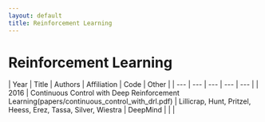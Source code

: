 ```yaml
---
layout: default
title: Reinforcement Learning
---
```

# Reinforcement Learning

| Year | Title | Authors | Affiliation | Code | Other |
| --- | --- | --- | --- | --- |
| 2016 | Continuous Control with Deep Reinforcement Learning(papers/continuous_control_with_drl.pdf) | Lillicrap, Hunt, Pritzel, Heess, Erez, Tassa, Silver, Wiestra | DeepMind | | |